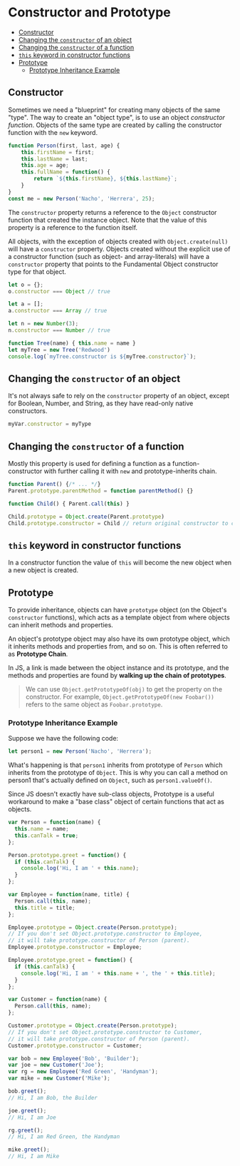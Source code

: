 # Constructor and Prototype

- [Constructor](#constructor)
- [Changing the `constructor` of an object](#changing-the-constructor-of-an-object)
- [Changing the `constructor` of a function](#changing-the-constructor-of-a-function)
- [`this` keyword in constructor functions](#this-keyword-in-constructor-functions)
- [Prototype](#prototype)
  - [Prototype Inheritance Example](#prototype-inheritance-example)

## Constructor

Sometimes we need a "blueprint" for creating many objects of the same "type". The way to create an "object type", is to use an object _constructor function_. Objects of the same type are created by calling the constructor function with the `new` keyword.

```js
function Person(first, last, age) {
	this.firstName = first;
	this.lastName = last;
	this.age = age;
	this.fullName = function() {
		return `${this.firstName}, ${this.lastName}`;
	}
}
const me = new Person('Nacho', 'Herrera', 25);
```

The `constructor` property returns a reference to the `Object` constructor function that created the instance object. Note that the value of this property is a reference to the function itself.

All objects, with the exception of objects created with `Object.create(null)` will have a `constructor` property. Objects created without the explicit use of a constructor function (such as object- and array-literals) will have a `constructor` property that points to the Fundamental Object constructor type for that object.

```js
let o = {};
o.constructor === Object // true

let a = [];
a.constructor === Array // true

let n = new Number(3);
n.constructor === Number // true

function Tree(name) { this.name = name }
let myTree = new Tree('Redwood')
console.log(`myTree.constructor is ${myTree.constructor}`);
```

## Changing the `constructor` of an object

It's not always safe to rely on the `constructor` property of an object, except for Boolean, Number, and String, as they have read-only native constructors.

```js
myVar.constructor = myType
```

## Changing the `constructor` of a function

Mostly this property is used for defining a function as a function-constructor with further calling it with `new` and prototype-inherits chain.

```js
function Parent() {/* ... */}
Parent.prototype.parentMethod = function parentMethod() {}

function Child() { Parent.call(this) }

Child.prototype = Object.create(Parent.prototype)
Child.prototype.constructor = Child // return original constructor to child after re-defining its prototype
```

## `this` keyword in constructor functions

In a constructor function the value of `this` will become the new object when a new object is created.

## Prototype

To provide inheritance, objects can have `prototype` object (on the Object's `constructor` functions), which acts as a template object from where objects can inherit methods and properties.

An object's prototype object may also have its own prototype object, which it inherits methods and properties from, and so on. This is often referred to as __Prototype Chain__.

In JS, a link is made between the object instance and its prototype, and the methods and properties are found by __walking up the chain of prototypes__.

> We can use `Object.getPrototypeOf(obj)` to get the property on the constructor. For example, `Object.getPrototypeOf(new Foobar())` refers to the same object as `Foobar.prototype`.

### Prototype Inheritance Example

Suppose we have the following code:

```js
let person1 = new Person('Nacho', 'Herrera');
```

What's happening is that `person1` inherits from prototype of `Person` which inherits from the prototype of `Object`. This is why you can call a method on person1 that's actually defined on `Object`, such as `person1.valueOf()`.

Since JS doesn't exactly have sub-class objects, Prototype is a useful workaround to make a "base class" object of certain functions that act as objects.

```js
var Person = function(name) {
  this.name = name;
  this.canTalk = true;
};

Person.prototype.greet = function() {
  if (this.canTalk) {
    console.log('Hi, I am ' + this.name);
  }
};

var Employee = function(name, title) {
  Person.call(this, name);
  this.title = title;
};

Employee.prototype = Object.create(Person.prototype);
// If you don't set Object.prototype.constructor to Employee, 
// it will take prototype.constructor of Person (parent). 
Employee.prototype.constructor = Employee;

Employee.prototype.greet = function() {
  if (this.canTalk) {
    console.log('Hi, I am ' + this.name + ', the ' + this.title);
  }
};

var Customer = function(name) {
  Person.call(this, name);
};

Customer.prototype = Object.create(Person.prototype);
// If you don't set Object.prototype.constructor to Customer, 
// it will take prototype.constructor of Person (parent). 
Customer.prototype.constructor = Customer; 

var bob = new Employee('Bob', 'Builder');
var joe = new Customer('Joe');
var rg = new Employee('Red Green', 'Handyman');
var mike = new Customer('Mike');

bob.greet();
// Hi, I am Bob, the Builder

joe.greet();
// Hi, I am Joe

rg.greet();
// Hi, I am Red Green, the Handyman

mike.greet();
// Hi, I am Mike
```
